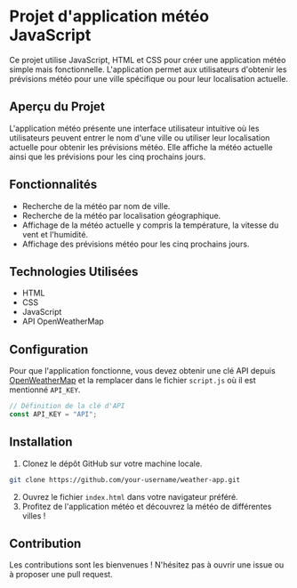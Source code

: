 # Projet d'application météo JavaScript

Ce projet utilise JavaScript, HTML et CSS pour créer une application météo simple mais fonctionnelle. L'application permet aux utilisateurs d'obtenir les prévisions météo pour une ville spécifique ou pour leur localisation actuelle.

## Aperçu du Projet

L'application météo présente une interface utilisateur intuitive où les utilisateurs peuvent entrer le nom d'une ville ou utiliser leur localisation actuelle pour obtenir les prévisions météo. Elle affiche la météo actuelle ainsi que les prévisions pour les cinq prochains jours.

## Fonctionnalités

- Recherche de la météo par nom de ville.
- Recherche de la météo par localisation géographique.
- Affichage de la météo actuelle y compris la température, la vitesse du vent et l'humidité.
- Affichage des prévisions météo pour les cinq prochains jours.

## Technologies Utilisées

- HTML
- CSS
- JavaScript
- API OpenWeatherMap

## Configuration

Pour que l'application fonctionne, vous devez obtenir une clé API depuis [OpenWeatherMap](https://openweathermap.org/api) et la remplacer dans le fichier `script.js` où il est mentionné `API_KEY`.

```javascript
// Définition de la clé d'API
const API_KEY = "API";
```

## Installation

1. Clonez le dépôt GitHub sur votre machine locale.
```bash
git clone https://github.com/your-username/weather-app.git
```
2. Ouvrez le fichier `index.html` dans votre navigateur préféré.
3. Profitez de l'application météo et découvrez la météo de différentes villes !

## Contribution

Les contributions sont les bienvenues ! N'hésitez pas à ouvrir une issue ou à proposer une pull request.

